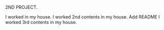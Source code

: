 2ND PROJECT.

I worked in my house.
I worked 2nd contents in my house.
Add README
I worked 3rd contents in my house.